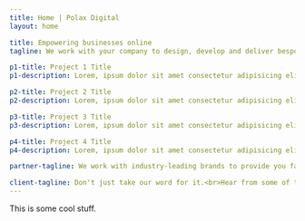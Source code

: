 ```yaml
---
title: Home | Polax Digital
layout: home

title: Empowering businesses online
tagline: We work with your company to design, develop and deliver bespoke websites, applications and digital products to ensure your business thrives online. <span class="tagline-orange">More time to put your feet up.</span>

p1-title: Project 1 Title
p1-description: Lorem, ipsum dolor sit amet consectetur adipisicing elit. Facere laborum nostrum nesciunt, error accusamus laboriosam nihil, quos nisi earum provident eius quasi labore voluptas rem.

p2-title: Project 2 Title
p2-description: Lorem, ipsum dolor sit amet consectetur adipisicing elit. Facere laborum nostrum nesciunt, error accusamus laboriosam nihil, quos nisi earum provident eius quasi labore voluptas rem.

p3-title: Project 3 Title
p3-description: Lorem, ipsum dolor sit amet consectetur adipisicing elit. Facere laborum nostrum nesciunt, error accusamus laboriosam nihil, quos nisi earum provident eius quasi labore voluptas rem.

p4-title: Project 4 Title
p4-description: Lorem, ipsum dolor sit amet consectetur adipisicing elit. Facere laborum nostrum nesciunt, error accusamus laboriosam nihil, quos nisi earum provident eius quasi labore voluptas rem.

partner-tagline: We work with industry-leading brands to provide you fantastic results with no compromise on quality.

client-tagline: Don't just take our word for it.<br>Hear from some of the clients who's businesses we've helped empower online.
---
```


This is some cool stuff.
